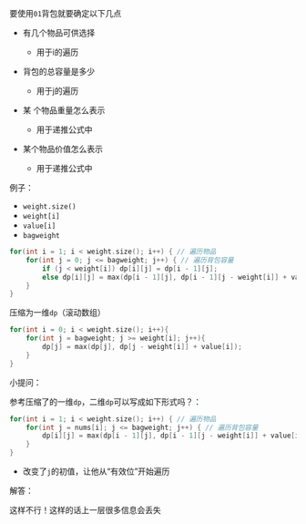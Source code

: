 要使用`01`背包就要确定以下几点

- 有几个物品可供选择
  - 用于i的遍历

- 背包的总容量是多少
  - 用于j的遍历

- 某 个物品重量怎么表示
  - 用于递推公式中
- 某个物品价值怎么表示
  - 用于递推公式中

例子：

- `weight.size()`
- `weight[i]`
- `value[i]`
- `bagweight`

```c++
for(int i = 1; i < weight.size(); i++) { // 遍历物品
    for(int j = 0; j <= bagweight; j++) { // 遍历背包容量
        if (j < weight[i]) dp[i][j] = dp[i - 1][j]; 
        else dp[i][j] = max(dp[i - 1][j], dp[i - 1][j - weight[i]] + value[i]);
    }
}
```

压缩为一维`dp`（滚动数组）

```c++
for(int i = 0; i < weight.size(); i++){
    for(int j = bagweight; j >= weight[i]; j++){
        dp[j] = max(dp[j], dp[j - weight[i]] + value[i]);
    }
}
```



小提问：

参考压缩了的一维`dp`，二维`dp`可以写成如下形式吗？：

```c++
for(int i = 1; i < weight.size(); i++) { // 遍历物品
    for(int j = nums[i]; j <= bagweight; j++) { // 遍历背包容量 
        dp[i][j] = max(dp[i - 1][j], dp[i - 1][j - weight[i]] + value[i]);
    }
}
```

- 改变了`j`的初值，让他从“有效位”开始遍历

解答：

这样不行！这样的话上一层很多信息会丢失

